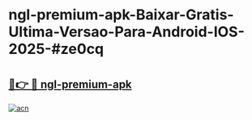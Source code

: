 # ngl-premium-apk-Baixar-Gratis-Ultima-Versao-Para-Android-IOS-2025-#ze0cq

# <h2><a href="https://ainizakaria.my?title=ngl-premium-apk&ref=24M">🔗👉 🔴 ngl-premium-apk</a></h2>

[![acn](https://github.com/user-attachments/assets/0f9c940e-d8b0-45ae-aac7-cd30a18b3e1c)](https://ainizakaria.my?title=ngl-premium-apk&ref=24M)

